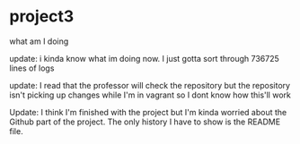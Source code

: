 # project3
what am I doing

update: i kinda know what im doing now. I just gotta sort through 736725 lines of logs

update: I read that the professor will check the repository but the repository isn't picking up changes while I'm in vagrant so I dont know how this'll work

Update: I think I'm finished with the project but I'm kinda worried about the Github part of the project. The only history I have to show is the README file.
